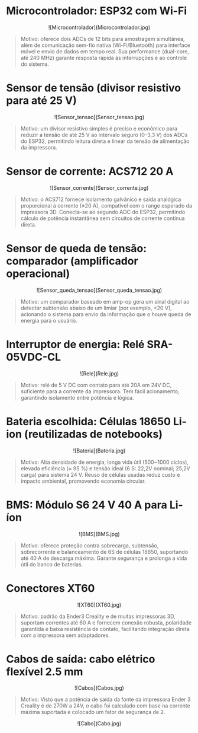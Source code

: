 ﻿# Microcontrolador: ESP32 com Wi-Fi

<p align="center"></b> ![Microcontrolador](Microcontrolador.jpg) </b></p>  

> Motivo: oferece dois ADCs de 12 bits para amostragem simultânea, além de comunicação sem-fio nativa (Wi-Fi/Bluetooth) para interface móvel e envio de dados em tempo real. Sua performance (dual-core, até 240 MHz) garante resposta rápida às interrupções e ao controle do sistema.


# Sensor de tensão (divisor resistivo para até 25 V)

<p align="center"></b> ![Sensor_tensao](Sensor_tensao.jpg) </b></p> 

> Motivo: um divisor resistivo simples é preciso e econômico para reduzir a tensão de até 25 V ao intervalo seguro (0–3,3 V) dos ADCs do ESP32, permitindo leitura direta e linear da tensão de alimentação da impressora.


# Sensor de corrente: ACS712 20 A

<p align="center"></b> ![Sensor_corrente](Sensor_corrente.jpg) </b></p> 

> Motivo: o ACS712 fornece isolamento galvânico e saída analógica proporcional à corrente (±20 A), compatível com o range esperado da impressora 3D. Conecta-se ao segundo ADC do ESP32, permitindo cálculo de potência instantânea sem circuitos de corrente contínua direta.


# Sensor de queda de tensão: comparador (amplificador operacional)

<p align="center"></b> ![Sensor_queda_tensao](Sensor_queda_tensao.jpg) </b></p> 

> Motivo: um comparador baseado em amp-op gera um sinal digital ao detectar subtensão abaixo de um limiar (por exemplo, <20 V), acionando o sistema para envio da informação que o houve queda de energia para o usuário.


# Interruptor de energia: Relé SRA-05VDC-CL

<p align="center"></b> ![Rele](Rele.jpg) </b></p> 

> Motivo: relé de 5 V DC com contato para até 20A em 24V DC, suficiente para a corrente da impressora. Tem fácil acionamento, garantindo isolamento entre potência e lógica.


# Bateria escolhida: Células 18650 Li-ion (reutilizadas de notebooks)

<p align="center"></b> ![Bateria](Bateria.jpg) </b></p> 

> Motivo: Alta densidade de energia, longa vida útil (500~1000 ciclos), elevada eficiência (≈ 95 %) e tensão ideal (6 S: 22,2V nominal; 25,2V carga) para sistema 24 V. Reuso de células usadas reduz custo e impacto ambiental, promovendo economia circular.


# BMS: Módulo S6 24 V 40 A para Li-íon

<p align="center"></b> ![BMS](BMS.jpg) </b></p> 

> Motivo: oferece proteção contra sobrecarga, subtensão, sobrecorrente e balanceamento de 6S de células 18650, suportando até 40 A de descarga máxima. Garante segurança e prolonga a vida útil do banco de baterias.


# Conectores XT60

<p align="center"></b> ![XT60](XT60.jpg) </b></p> 

> Motivo: padrão da Ender3 Creality e de muitas impressoras 3D, suportam correntes até 60 A e fornecem conexão robusta, polaridade garantida e baixa resistência de contato, facilitando integração direta com a impressora sem adaptadores.


# Cabos de saída: cabo elétrico flexível 2.5 mm

<p align="center"></b> ![Cabos](Cabos.jpg) </b></p> 

> Motivo: Visto que a potência de saída da fonte da impressora Ender 3 Creality é de 270W a 24V, o cabo foi calculado com base na corrente máxima suportada e colocado um fator de segurança de 2. 

<p align="center"></b> ![Cabo](Cabo.jpg) </b></p> 